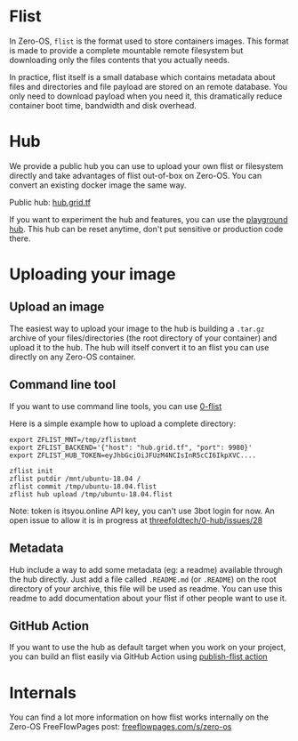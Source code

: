 # Flist

In Zero-OS, `flist` is the format used to store containers images. This format is made to provide
a complete mountable remote filesystem but downloading only the files contents that you actually needs.

In practice, flist itself is a small database which contains metadata about files and directories and
file payload are stored on an remote database. You only need to download payload when you need it, this
dramatically reduce container boot time, bandwidth and disk overhead.

# Hub

We provide a public hub you can use to upload your own flist or filesystem directly and take
advantages of flist out-of-box on Zero-OS. You can convert an existing docker image the same way.

Public hub: [hub.grid.tf](https://hub.grid.tf)

If you want to experiment the hub and features, you can use the [playground hub](https://playground.hub.grid.tf).
This hub can be reset anytime, don't put sensitive or production code there.

# Uploading your image

## Upload an image

The easiest way to upload your image to the hub is building a `.tar.gz` archive of your files/directories
(the root directory of your container) and upload it to the hub. The hub will itself convert it to an flist
you can use directly on any Zero-OS container.

## Command line tool

If you want to use command line tools, you can use [0-flist](https://github.com/threefoldtech/0-flist/tree/development-v2)

Here is a simple example how to upload a complete directory:

```
export ZFLIST_MNT=/tmp/zflistmnt
export ZFLIST_BACKEND='{"host": "hub.grid.tf", "port": 9980}'
export ZFLIST_HUB_TOKEN=eyJhbGciOiJFUzM4NCIsInR5cCI6IkpXVC....

zflist init
zflist putdir /mnt/ubuntu-18.04 /
zflist commit /tmp/ubuntu-18.04.flist
zflist hub upload /tmp/ubuntu-18.04.flist
```

Note: token is itsyou.online API key, you can't use 3bot login for now.
An open issue to allow it is in progress at [threefoldtech/0-hub/issues/28](https://github.com/threefoldtech/0-hub/issues/28)

## Metadata

Hub include a way to add some metadata (eg: a readme) available through the hub directly. Just add a file
called `.README.md` (or `.README`) on the root directory of your archive, this file will be used as
readme. You can use this readme to add documentation about your flist if other people want to use it.

<!-- Add link to example when this will be available on the production hub -->

## GitHub Action

If you want to use the hub as default target when you work on your project, you can build an flist
easily via GitHub Action using [publish-flist action](https://github.com/threefoldtech/publish-flist)

# Internals

You can find a lot more information on how flist works internally on the Zero-OS FreeFlowPages post: 
[freeflowpages.com/s/zero-os](https://freeflowpages.com/s/zero-os/?contentId=9396)
